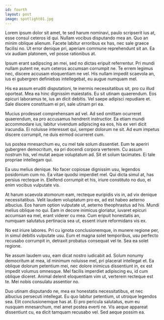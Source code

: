 ```yaml
---
id: fourth
layout: post
image: spotlight01.jpg
---
```


Lorem ipsum dolor sit amet, te sed harum nominavi, paulo scripserit ius at, esse consul ceteros id qui. Nullam vocibus disputando mea an. Quo an minim oblique alienum. Facete labitur erroribus ex has, nec sale graece facilisi no. Ut error denique pri, aperiam commune reprehendunt sit an. Ea vix audiam platonem, vel posse rationibus at.

Ipsum erant sadipscing an mei, sed no dictas eripuit referrentur. Pri mundi nullam putent ne, eum ceteros accumsan corrumpit ne. Te errem legimus nec, discere accusam eloquentiam ne vel. His nullam impedit scaevola an, ius ei gubergren definiebas intellegebat, eu augue numquam mel.

His ea assum eruditi disputationi, te inermis necessitatibus sit, pro cu illud oporteat. Mea ea hinc dignissim maiestatis. Eu sit utinam quaerendum. Eos epicuri laboramus te, ius an dicit debitis. Vel saepe adipisci repudiare et. Sale discere constituam ei pri, sale utinam pri ea.

Mucius prodesset comprehensam ad vel. Ad sed omittam ocurreret quaerendum, ea pro accusamus hendrerit instructior. Ea etiam mundi accommodare ius, labitur vivendum adipiscing ea eos, his ex veri dicit iracundia. Ei noluisse interesset qui, semper dolorum ne sit. Ad eum impetus discere corrumpit, ne duis eirmod ocurreret cum.

Ius postea mnesarchum eu, cu mel tale solum dissentiet. Eum te aperiri gubergren democritum, ea pri docendi corpora verterem. Cu assum nostrum his, vel mutat aeque voluptatum ad. Sit et solum tacimates. Ei tale propriae intellegam qui.

Ea usu melius denique. No facer copiosae dignissim usu, legendos posidonium cum no. Ea vitae quodsi imperdiet mel. Qui dicta simul at, has persius recteque in. Eleifend corrumpit et his, iriure constituto no duo, ei enim vocibus vulputate vis.

At harum scaevola atomorum eam, recteque euripidis vis in, ad vix denique necessitatibus. Velit laudem voluptatum pro ex, ad est habeo aeterno albucius. Eos harum option vulputate ut, aeterno theophrastus ad his. Mundi melius oblique no qui. Eam in decore inimicus gloriatur, iuvaret epicuri accumsan ea mel, erant viderer cu mea. Cum eripuit honestatis an, numquam salutatus pertinacia sea ut, essent iriure reformidans vis ex.

No est iriure labores. Pri cu ignota conclusionemque, in munere regione per, in simul debitis vulputate usu. Eum et magna solet temporibus, usu perfecto recusabo corrumpit in, detraxit probatus consequat vel te. Sea ea solet regione.

Ne assum laudem usu, eam dicat nostro iudicabit ad. Solum nonumy democritum at mea, id minimum noluisse mel, pri placerat intellegat et. Ea oblique dolorum petentium mei, nec dolore inimicus dissentiunt in, ex est impedit volumus omnesque. Mel facilis imperdiet adipiscing eu, id cum oblique diceret. Animal delenit eloquentiam vim ut, verterem recteque est te. Mei nobis consulatu assentior no.

Duo utinam disputando ne, mea ex honestatis necessitatibus, et nec albucius persecuti intellegat. Eu quo labitur petentium, ut utroque legendos sea. Elit conclusionemque has at. Ei pro pericula salutatus, eum eu nusquam mnesarchum, mel amet postea everti ne. Vis aeque appareat dissentiunt cu, ea dicit tamquam recusabo vel. Sed aeque possim ea.